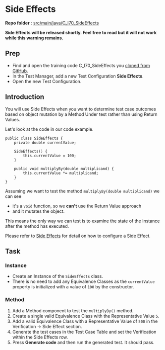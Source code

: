 # Side Effects
**Repo folder** : [src/main/java/C_I70_SideEffects](github-repo.md)

<warning>
<p>
<strong>
Side Effects will be released shortly. Feel free to read but it will not work while this warning remains.
</strong>
</p>
</warning>

## Prep
- Find and open the training code C_I70_SideEffects you [cloned from GitHub](github-repo.md).
- In the Test Manager, add a new Test Configuration **Side Effects**. 
- Open the new Test Configuration.

## Introduction
You will use Side Effects when you want to determine test case outcomes based on object mutation by a Method Under test rather than using Return Values.

Let's look at the code in our code example.

```
public class SideEffects {
    private double currentValue;

    SideEffects() {
        this.currentValue = 100;
    }

    public void multiplyBy(double multiplicand) {
        this.currentValue *= multiplicand;
    }
}
```

Assuming we want to test the method ```multiplyBy(double multiplicand)``` we can see

- it's a ```void``` function, so we **can't** use the Return Value approach
- and it mutates the object.

This means the only way we can test is to examine the state of the Instance after the method has executed.

Please refer to [Side Effects](side-effects.md) for detail on how to configure a Side Effect.

## Task

### Instance
- Create an Instance of the ```SideEffects``` class.
- There is no need to add any Equivalence Classes as the ```currentValue``` property is initialized with a value of ```100``` by the constructor.

### Method
1. Add a Method component to test the ```multiplyBy()``` method.
2. Create a single valid Equivalence Class with the Representative Value ```5```.
3. Add a valid Equivalence Class with a Representative Value of ```500``` in the Verification -> Side Effect section.
4. Generate the test cases in the Test Case Table and set the Verification within the Side Effects row.
5. Press **Generate code** and then run the generated test. It should pass.

